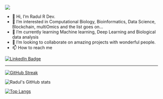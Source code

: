 ![](https://komarev.com/ghpvc/?username=RadulDev&label=PROFILE+VIEWS)


- 👋 Hi, I’m Radul R Dev.    
- 👀 I’m interested in Computational Biology, Bioinformatics, Data Science, Blockchain, multiOmics and the list goes on...
- 🌱 I’m currently learning Machine learning, Deep Learning and Biological data analysis
- 💞️ I’m looking to collaborate on amazing projects with wonderful people.
- 📫 How to reach me <span>
<a href="https://www.linkedin.com/in/radul-r-dev/">
    <img src="https://img.shields.io/badge/LinkedIn-blue?style=for-the-badge&logo=linkedin&logoColor=white" alt="LinkedIn Badge"/>
  </a>
 
<!---
RadulDev/RadulDev is a ✨ special ✨ repository because its `README.md` (this file) appears on your GitHub profile.
You can click the Preview link to take a look at your changes.
--->
<hr>

[![GitHub Streak](https://streak-stats.demolab.com?user=RadulDev&theme=transparent&card_width=500&border_radius=6&date_format=j%20M%5B%20Y%5D&mode=weekly)](https://git.io/streak-stats)

![Radul's GitHub stats](https://github-readme-stats.vercel.app/api?username=RadulDev&show_icons=true&theme=transparent&card_width=500)

[![Top Langs](https://github-readme-stats.vercel.app/api/top-langs/?username=RadulDev&theme=transparent&layout=compact&hide_progress=true&langs_count=8&card_width=500)](https://github.com/anuraghazra/github-readme-stats)
